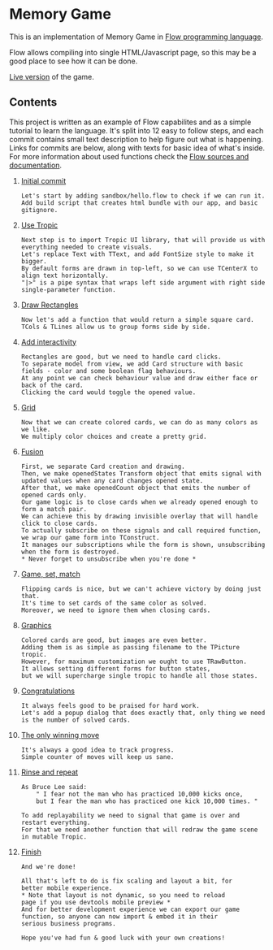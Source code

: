 # Memory Game

This is an implementation of Memory Game in [Flow programming language](https://flow9.org/).

Flow allows compiling into single HTML/Javascript page, so this may be a good place to see how it can be done.

[Live version](https://hey-sancho.github.io/flow_memorygame/index.html) of the game.


## Contents

This project is written as an example of Flow capabilites and as a simple tutorial to learn the language.
It's split into 12 easy to follow steps, and each commit contains small text description to help figure out what is happening.
Links for commits are below, along with texts for basic idea of what's inside.
For more information about used functions check the [Flow sources and documentation](https://github.com/area9innovation/flow9).

1. [Initial commit](https://github.com/hey-sancho/flow_memorygame/commit/18ccf4f)
    ```
    Let's start by adding sandbox/hello.flow to check if we can run it.
    Add build script that creates html bundle with our app, and basic gitignore.
    ```

2. [Use Tropic](https://github.com/hey-sancho/flow_memorygame/commit/6a497b9)
    ```
    Next step is to import Tropic UI library, that will provide us with everything needed to create visuals.
    Let's replace Text with TText, and add FontSize style to make it bigger.
    By default forms are drawn in top-left, so we can use TCenterX to align text horizontally.
    "|>" is a pipe syntax that wraps left side argument with right side single-parameter function.
    ```

3. [Draw Rectangles](https://github.com/hey-sancho/flow_memorygame/commit/0e8e466)
    ```
    Now let's add a function that would return a simple square card.
    TCols & TLines allow us to group forms side by side.
    ```

4. [Add interactivity](https://github.com/hey-sancho/flow_memorygame/commit/87a47dc)
    ```
    Rectangles are good, but we need to handle card clicks.
    To separate model from view, we add Card structure with basic fields - color and some boolean flag behaviours.
    At any point we can check behaviour value and draw either face or back of the card.
    Clicking the card would toggle the opened value.
    ```

5. [Grid](https://github.com/hey-sancho/flow_memorygame/commit/6c93754)
    ```
    Now that we can create colored cards, we can do as many colors as we like.
    We multiply color choices and create a pretty grid.
    ```

6. [Fusion](https://github.com/hey-sancho/flow_memorygame/commit/e7e4577)
    ```
    First, we separate Card creation and drawing.
    Then, we make openedStates Transform object that emits signal with updated values when any card changes opened state.
    After that, we make openedCount object that emits the number of opened cards only.
    Our game logic is to close cards when we already opened enough to form a match pair.
    We can achieve this by drawing invisible overlay that will handle click to close cards.
    To actually subscribe on these signals and call required function, we wrap our game form into TConstruct.
    It manages our subscriptions while the form is shown, unsubscribing when the form is destroyed.
    * Never forget to unsubscribe when you're done *
    ```

7. [Game, set, match](https://github.com/hey-sancho/flow_memorygame/commit/9e8bc67)
    ```
    Flipping cards is nice, but we can't achieve victory by doing just that.
    It's time to set cards of the same color as solved.
    Moreover, we need to ignore them when closing cards.
    ```

8. [Graphics](https://github.com/hey-sancho/flow_memorygame/commit/0b05ec3)
    ```
    Colored cards are good, but images are even better.
    Adding them is as simple as passing filename to the TPicture tropic.
    However, for maximum customization we ought to use TRawButton.
    It allows setting different forms for button states,
    but we will supercharge single tropic to handle all those states.
    ```

9. [Congratulations](https://github.com/hey-sancho/flow_memorygame/commit/1f62aad)
    ```
    It always feels good to be praised for hard work.
    Let's add a popup dialog that does exactly that, only thing we need is the number of solved cards.
    ```

10. [The only winning move](https://github.com/hey-sancho/flow_memorygame/commit/f391d80)
    ```
    It's always a good idea to track progress.
    Simple counter of moves will keep us sane.
    ```

11. [Rinse and repeat](https://github.com/hey-sancho/flow_memorygame/commit/b919e04)
    ```
    As Bruce Lee said:
        " I fear not the man who has practiced 10,000 kicks once,
        but I fear the man who has practiced one kick 10,000 times. "

    To add replayability we need to signal that game is over and restart everything.
    For that we need another function that will redraw the game scene in mutable Tropic.
    ```

12. [Finish](https://github.com/hey-sancho/flow_memorygame/commit/d7794a2)
    ```
    And we're done!

    All that's left to do is fix scaling and layout a bit, for
    better mobile experience.
    * Note that layout is not dynamic, so you need to reload
    page if you use devtools mobile preview *
    And for better development experience we can export our game
    function, so anyone can now import & embed it in their
    serious business programs.

    Hope you've had fun & good luck with your own creations!
    ```
